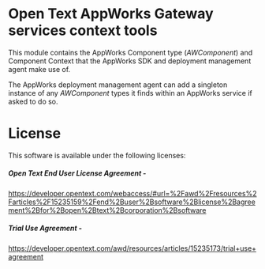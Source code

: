 # Open Text AppWorks Gateway services context tools

This module contains the AppWorks Component type (_AWComponent_) and Component Context that the AppWorks SDK and deployment management agent make use of.

The AppWorks deployment management agent can add a singleton instance of any _AWComponent_ types it finds within an AppWorks service if asked to do so.

# License
This software is available under the following licenses:

##### Open Text End User License Agreement -
https://developer.opentext.com/webaccess/#url=%2Fawd%2Fresources%2Farticles%2F15235159%2Fend%2Buser%2Bsoftware%2Blicense%2Bagreement%2Bfor%2Bopen%2Btext%2Bcorporation%2Bsoftware

##### Trial Use Agreement -
https://developer.opentext.com/awd/resources/articles/15235173/trial+use+agreement